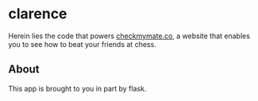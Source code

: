 # clarence
Herein lies the code that powers [checkmymate.co](http://checkmymate.co/), a website that enables you to see how to beat your friends at chess.

## About
This app is brought to you in part by flask.
